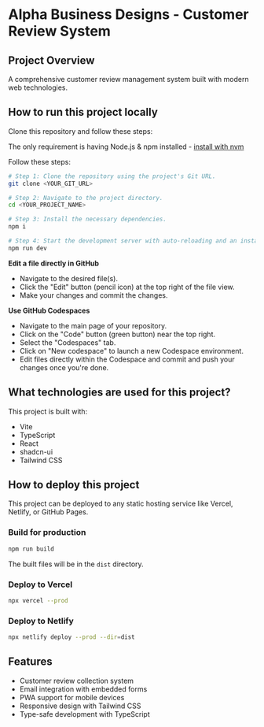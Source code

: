 # Alpha Business Designs - Customer Review System

## Project Overview

A comprehensive customer review management system built with modern web technologies.

## How to run this project locally

Clone this repository and follow these steps:

The only requirement is having Node.js & npm installed - [install with nvm](https://github.com/nvm-sh/nvm#installing-and-updating)

Follow these steps:

```sh
# Step 1: Clone the repository using the project's Git URL.
git clone <YOUR_GIT_URL>

# Step 2: Navigate to the project directory.
cd <YOUR_PROJECT_NAME>

# Step 3: Install the necessary dependencies.
npm i

# Step 4: Start the development server with auto-reloading and an instant preview.
npm run dev
```

**Edit a file directly in GitHub**

- Navigate to the desired file(s).
- Click the "Edit" button (pencil icon) at the top right of the file view.
- Make your changes and commit the changes.

**Use GitHub Codespaces**

- Navigate to the main page of your repository.
- Click on the "Code" button (green button) near the top right.
- Select the "Codespaces" tab.
- Click on "New codespace" to launch a new Codespace environment.
- Edit files directly within the Codespace and commit and push your changes once you're done.

## What technologies are used for this project?

This project is built with:

- Vite
- TypeScript
- React
- shadcn-ui
- Tailwind CSS

## How to deploy this project

This project can be deployed to any static hosting service like Vercel, Netlify, or GitHub Pages.

### Build for production

```sh
npm run build
```

The built files will be in the `dist` directory.

### Deploy to Vercel

```sh
npx vercel --prod
```

### Deploy to Netlify

```sh
npx netlify deploy --prod --dir=dist
```

## Features

- Customer review collection system
- Email integration with embedded forms
- PWA support for mobile devices
- Responsive design with Tailwind CSS
- Type-safe development with TypeScript
